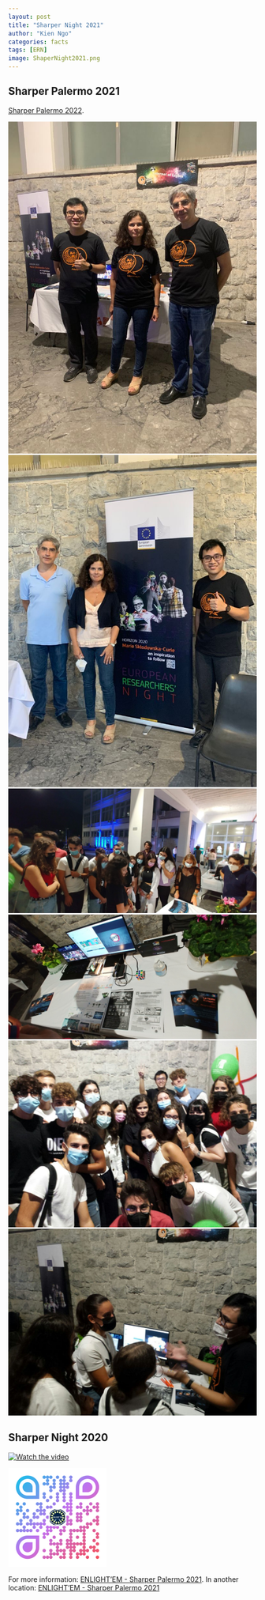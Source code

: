 ```yaml
---
layout: post
title: "Sharper Night 2021"
author: "Kien Ngo"
categories: facts
tags: [ERN]
image: ShaperNight2021.png
---
```



## Sharper Palermo 2021
[Sharper Palermo 2022](https://www.sharper-night.it/sharper-palermo/).


![alt text](https://raw.githubusercontent.com/kotobuki09/kotobuki09.github.io/gh-pages/assets/img/Pic1.jpg "Pic1")
![alt text](https://raw.githubusercontent.com/kotobuki09/kotobuki09.github.io/gh-pages/assets/img/Pic2.jpg "Pic2")
![alt text](https://raw.githubusercontent.com/kotobuki09/kotobuki09.github.io/gh-pages/assets/img/ern2021_1.jpg "ePic1")
![alt text](https://raw.githubusercontent.com/kotobuki09/kotobuki09.github.io/gh-pages/assets/img/ern2021_2.jpg "ePic2")
![alt text](https://raw.githubusercontent.com/kotobuki09/kotobuki09.github.io/gh-pages/assets/img/ern2021_3.jpg "ePic3")
![alt text](https://raw.githubusercontent.com/kotobuki09/kotobuki09.github.io/gh-pages/assets/img/ern2021_4.jpg "ePic4")


## Sharper Night 2020

[![Watch the video](https://img.youtube.com/vi/JctwQPsHM7w/maxresdefault.jpg)](https://www.youtube.com/watch?v=JctwQPsHM7w)


<img src="https://raw.githubusercontent.com/kotobuki09/kotobuki09.github.io/gh-pages/assets/img/qr4.png" width="200" />

For more information:
[ENLIGHT’EM - Sharper Palermo 2021](https://enlightem.eu/results/communication/european-researchers-night-2021-palermo/).
In another location:
[ENLIGHT’EM - Sharper Palermo 2021](https://enlightem.eu/european-researcher-night-2021-review/)
